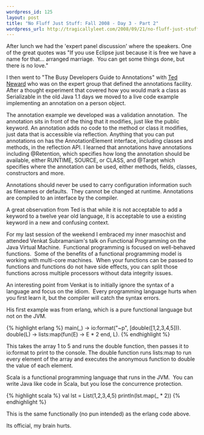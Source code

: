 ```yaml
--- 
wordpress_id: 125
layout: post
title: "No Fluff Just Stuff: Fall 2008 - Day 3 - Part 2"
wordpress_url: http://tragicallyleet.com/2008/09/21/no-fluff-just-stuff-fall-2008-day-3-part-2/
---
```

After lunch we had the 'expert panel discussion' where the speakers. One of the great quotes was "If you use Eclipse just because it is free we have a name for that... arranged marriage.  You can get some things done, but there is no love."

I then went to "The Busy Developers Guide to Annotations" with [Ted Neward](http://tedneward.com) who was on the expert group that defined the annotations facility. After a thought experiment that covered how you would mark a class as Serializable in the old Java 1.1 days we moved to a live code example implementing an annotation on a person object.

The annotation example we developed was a validation annotation.  The annotation sits in front of the thing that it modifies, just like the public keyword. An annotation adds no code to the method or class it modifies, just data that is accessible via reflection. Anything that you can put annotations on has the AnnotationElement interface, including classes and methods, in the reflection API. I learned that annotations have annotations including @Retention, which specifies how long the annotation should be available, either RUNTIME, SOURCE, or CLASS, and @Target which specifies where the annotation can be used, either methods, fields, classes, constructors and more.

Annotations should never be used to carry configuration information such as filenames or defaults.  They cannot be changed at runtime. Annotations are compiled to an interface by the compiler.

A great observation from Ted is that while it is not acceptable to add a keyword to a twelve year old language, it is acceptable to use a existing keyword in a new and confusing context.

For my last session of the weekend I embraced my inner masochist and attended Venkat Subramaniam's talk on Functional Programming on the Java Virtual Machine.  Functional programming is focused on well-behaved functions.  Some of the benefits of a functional programming model is working with multi-core machines.  When your functions can be passed to functions and functions do not have side effects, you can split those functions across multiple processors without data integrity issues.

An interesting point from Venkat is to initially ignore the syntax of a language and focus on the idiom.  Every programming language hurts when you first learn it, but the compiler will catch the syntax errors.

His first example was from erlang, which is a pure functional language but not on the JVM.

{% highlight erlang %}
main(_) -> io:format("~p", [double([1,2,3,4,5])).
double(L) -> lists:map(fun(E) -> E * 2 end, L).
{% endhighlight %}

This takes the array 1 to 5 and runs the double function, then passes it to io:format to print to the console. The double function runs lists:map to run every element of the array and executes the anonymous function to double the value of each element.

Scala is a functional programming language that runs in the JVM.  You can write Java like code in Scala, but you lose the concurrence protection.

{% highlight scala %}
val lst = List(1,2,3,4,5)
println(lst.map(_ * 2))
{% endhighlight %}

This is the same functionally (no pun intended) as the erlang code above.

Its official, my brain hurts.
